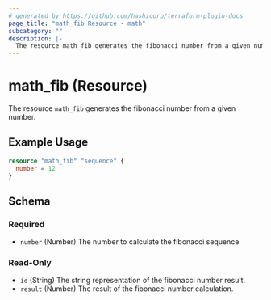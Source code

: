 ```yaml
---
# generated by https://github.com/hashicorp/terraform-plugin-docs
page_title: "math_fib Resource - math"
subcategory: ""
description: |-
  The resource math_fib generates the fibonacci number from a given number.
---
```


# math_fib (Resource)

The resource `math_fib` generates the fibonacci number from a given number.

## Example Usage

```terraform
resource "math_fib" "sequence" {
  number = 12
}
```

<!-- schema generated by tfplugindocs -->
## Schema

### Required

- `number` (Number) The number to calculate the fibonacci sequence

### Read-Only

- `id` (String) The string representation of the fibonacci number result.
- `result` (Number) The result of the fibonacci number calculation.
